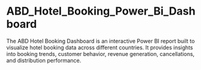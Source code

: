 # ABD_Hotel_Booking_Power_Bi_Dashboard
The ABD Hotel Booking Dashboard is an interactive Power BI report built to visualize hotel booking data across different countries. It provides insights into booking trends, customer behavior, revenue generation, cancellations, and distribution performance.
